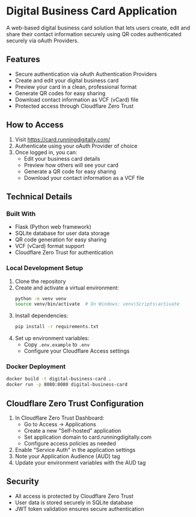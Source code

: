 # Digital Business Card Application

A web-based digital business card solution that lets users create, edit and share their contact information securely using QR codes authenticated securely via oAuth Providers.

## Features

- Secure authentication via oAuth Authentication Providers
- Create and edit your digital business card
- Preview your card in a clean, professional format
- Generate QR codes for easy sharing
- Download contact information as VCF (vCard) file
- Protected access through Cloudflare Zero Trust

## How to Access

1. Visit https://card.runningdigitally.com/
2. Authenticate using your oAuth Provider of choice
3. Once logged in, you can:
   - Edit your business card details
   - Preview how others will see your card
   - Generate a QR code for easy sharing
   - Download your contact information as a VCF file

## Technical Details

### Built With
- Flask (Python web framework)
- SQLite database for user data storage
- QR code generation for easy sharing
- VCF (vCard) format support
- Cloudflare Zero Trust for authentication

### Local Development Setup

1. Clone the repository
2. Create and activate a virtual environment:
   ```bash
   python -m venv venv
   source venv/bin/activate  # On Windows: venv\Scripts\activate
   ```
3. Install dependencies:
   ```bash
   pip install -r requirements.txt
   ```
4. Set up environment variables:
   - Copy `.env.example` to `.env`
   - Configure your Cloudflare Access settings

### Docker Deployment

```bash
docker build -t digital-business-card .
docker run -p 8080:8080 digital-business-card
```

## Cloudflare Zero Trust Configuration

1. In Cloudflare Zero Trust Dashboard:
   - Go to Access -> Applications
   - Create a new "Self-hosted" application
   - Set application domain to card.runningdigitally.com
   - Configure access policies as needed
2. Enable "Service Auth" in the application settings
3. Note your Application Audience (AUD) tag
4. Update your environment variables with the AUD tag

## Security

- All access is protected by Cloudflare Zero Trust
- User data is stored securely in SQLite database
- JWT token validation ensures secure authentication
